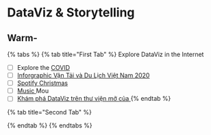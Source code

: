# DataViz & Storytelling

## Warm-

{% tabs %}
{% tab title="First Tab" %}
Explore DataViz in the Internet

* [ ] Explore the [COVID ](https://ourworldindata.org/coronavirus-data-explorer?zoomToSelection=true&time=2020-03-01..latest&country=MEX~IND~USA~ITA~BRA~GBR~FRA~ESP~PER&region=World&casesMetric=true&interval=smoothed&perCapita=true&smoothing=7&pickerMetric=total_deaths&pickerSort=desc)
* [ ] [Inforgraphic Vận Tải và Du Lịch Việt Nam 2020](https://www.gso.gov.vn/du-lieu-va-so-lieu-thong-ke/2020/12/infographic-van-tai-va-du-lich-thang-11-va-11-thang-nam-2020/)
* [ ] [Spotify Christmas ](https://public.tableau.com/profile/eva.murray#!/vizhome/spotify_2/SpotifyChristmasmusic)
* [ ] [Music ](https://public.tableau.com/profile/skybjohnson#!/vizhome/MusicMountains/mountains)Mou
* [ ] [Khám phá DataViz trên thư viện mở của ](https://public.tableau.com/en-us/gallery/?tab=viz-of-the-day&type=viz-of-the-day)
{% endtab %}

{% tab title="Second Tab" %}

{% endtab %}
{% endtabs %}



